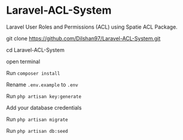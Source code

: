 # Laravel-ACL-System

Laravel User Roles and Permissions (ACL) using Spatie ACL Package.

git clone https://github.com/Dilshan97/Laravel-ACL-System.git

cd Laravel-ACL-System

open terminal

Run `composer install`

Rename `.env.example` to `.env`

Run `php artisan key:generate`

Add your database credentials

Run `php artisan migrate`

Run `php artisan db:seed`
